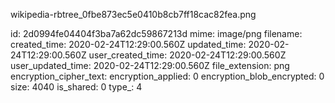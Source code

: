 wikipedia-rbtree_0fbe873ec5e0410b8cb7ff18cac82fea.png

id: 2d0994fe04404f3ba7a62dc59867213d
mime: image/png
filename: 
created_time: 2020-02-24T12:29:00.560Z
updated_time: 2020-02-24T12:29:00.560Z
user_created_time: 2020-02-24T12:29:00.560Z
user_updated_time: 2020-02-24T12:29:00.560Z
file_extension: png
encryption_cipher_text: 
encryption_applied: 0
encryption_blob_encrypted: 0
size: 4040
is_shared: 0
type_: 4